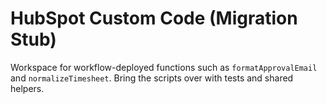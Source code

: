 # HubSpot Custom Code (Migration Stub)

Workspace for workflow-deployed functions such as `formatApprovalEmail` and `normalizeTimesheet`. Bring the scripts over with tests and shared helpers.
